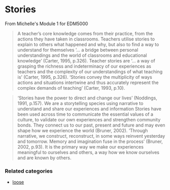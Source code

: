 # Stories

From Michelle's Module 1 for EDM5000

> A teacher’s core knowledge comes from their practice, from the actions they have taken in classrooms. Teachers utilise stories to explain to others what happened and why, but also to find a way to understand for themselves ‘… a bridge between personal understandings and the world of classrooms and educational knowledge’ (Carter, 1995, p.326). Teacher stories are ‘… a way of grasping the richness and indeterminacy of our experiences as teachers and the complexity of our understandings of what teaching is’ (Carter, 1995, p.326). ‘Stories convey the multiplicity of ways actions and situations intertwine and thus accurately represent the complex demands of teaching’ (Carter, 1993, p.10).

> ‘Stories have the power to direct and change our lives’ (Noddings, 1991, p.157). We are a storytelling species using narrative to understand and share our experiences and information Stories have been used across time to communicate the essential values of a culture, to validate our own experiences and strengthen community bonds. They connect us to our past, present and future and may even shape how we experience the world (Bruner, 2002). ‘Through narrative, we construct, reconstruct, in some ways reinvent yesterday and tomorrow. Memory and imagination fuse in the process’ (Bruner, 2002, p.93). It is the primary way we make our experiences meaningful to ourselves and others, a way how we know ourselves and are known by others.

### Related categories

- [loose](../loose)

